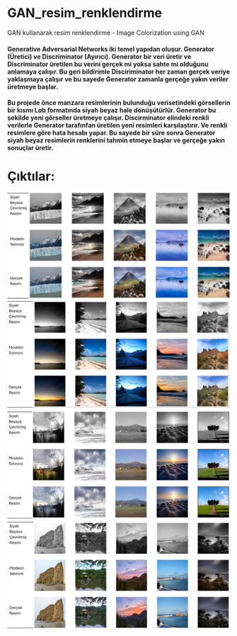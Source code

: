 # GAN_resim_renklendirme
GAN kullanarak resim renklendirme - Image Colorization using GAN 

#### Generative Adversarial Networks iki temel yapıdan oluşur. Generator (Üretici) ve Discriminator (Ayırıcı). Generator bir veri üretir ve Discriminator üretilen bu verini gerçek mi yoksa sahte mi olduğunu anlamaya çalışır. Bu geri bildirimle Disciriminator her zaman gerçek veriye yaklaşmaya çalışır ve bu sayede Generator zamanla gerçeğe yakın veriler üretmeye başlar.
#### Bu projede önce manzara resimlerinin bulunduğu verisetindeki görsellerin bir kısmı L*a*b formatında siyah beyaz hale dönüşütürlür. Generator bu şekilde yeni görseller üretmeye çalışır. Discirminator elindeki renkli verilerle Generator tarafınfan üretilen yeni resimleri karşılaştırır. Ve renkli resimlere göre hata hesabı yapar. Bu sayede bir süre sonra Generator siyah beyaz resimlerin renklerini tahmin etmeye başlar ve gerçeğe yakın sonuçlar üretir.

# Çıktılar: 
![Çıktı 1](https://github.com/azsaritas/GAN_resim_renklendirme/blob/main/ciktilar/cikti%20(1).png)
![Çıktı 2](https://github.com/azsaritas/GAN_resim_renklendirme/blob/main/ciktilar/cikti%20(2).png)
![Çıktı 3](https://github.com/azsaritas/GAN_resim_renklendirme/blob/main/ciktilar/cikti%20(3).png)
![Çıktı 4](https://github.com/azsaritas/GAN_resim_renklendirme/blob/main/ciktilar/cikti%20(4).png)

